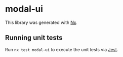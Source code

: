 # modal-ui

This library was generated with [Nx](https://nx.dev).

## Running unit tests

Run `nx test modal-ui` to execute the unit tests via [Jest](https://jestjs.io).
